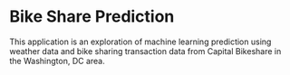 # Bike Share Prediction

This application is an exploration of machine learning prediction using weather data and bike sharing transaction data from Capital Bikeshare in the Washington, DC area.

